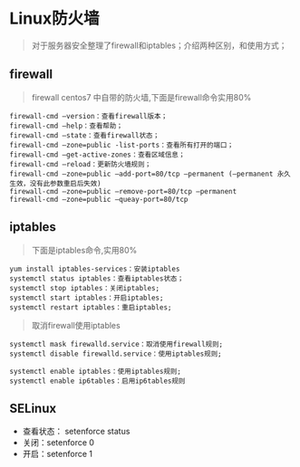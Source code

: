 # Linux防火墙

> 对于服务器安全整理了firewall和iptables；介绍两种区别，和使用方式；

## firewall

> firewall centos7 中自带的防火墙,下面是firewall命令实用80%

````
firewall-cmd –version：查看firewall版本；
firewall-cmd –help：查看帮助；
firewall-cmd –state：查看firewall状态；
firewall-cmd –zone=public -list-ports：查看所有打开的端口；
firewall-cmd –get-active-zones：查看区域信息；
firewall-cmd –reload：更新防火墙规则；
firewall-cmd –zone=public –add-port=80/tcp –permanent (–permanent 永久生效，没有此参数重启后失效)
firewall-cmd –zone=public –remove-port=80/tcp –permanent
firewall-cmd –zone=public –queay-port=80/tcp
````

## iptables

> 下面是iptables命令,实用80%

````
yum install iptables-services：安装iptables
systemctl status iptables：查看iptables状态；
systemctl stop iptables：关闭iptables;
systemctl start iptables：开启iptables;
systemctl restart iptables：重启iptables;
````

> 取消firewall使用iptables

````
systemctl mask firewalld.service：取消使用firewall规则;
systemctl disable firewalld.service：使用iptables规则;

systemctl enable iptables：使用iptables规则;
systemctl enable ip6tables：启用ip6tables规则
````
## SELinux
* 查看状态： setenforce status 
* 关闭：setenforce 0
* 开启：setenforce 1